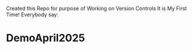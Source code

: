 Created this Repo for purpose of Working on Version Controls
It is My First Time!
Everybody say:
# DemoApril2025
